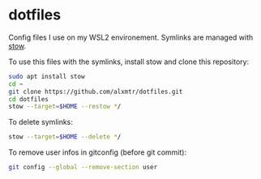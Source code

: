 # dotfiles
Config files I use on my WSL2 environement.
Symlinks are managed with [stow][].

To use this files with the symlinks, install stow and clone this repository:
```bash
sudo apt install stow
cd ~
git clone https://github.com/alxmtr/dotfiles.git
cd dotfiles
stow --target=$HOME --restow */
```

To delete symlinks:
```bash
stow --target=$HOME --delete */
```

To remove user infos in gitconfig (before git commit):
```bash
git config --global --remove-section user
```

[stow]: https://www.gnu.org/software/stow/
